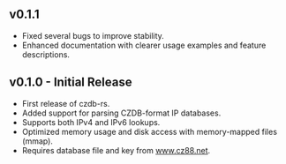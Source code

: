 ## v0.1.1

- Fixed several bugs to improve stability.
- Enhanced documentation with clearer usage examples and feature descriptions.

## v0.1.0 - Initial Release

- First release of czdb-rs.
- Added support for parsing CZDB-format IP databases.
- Supports both IPv4 and IPv6 lookups.
- Optimized memory usage and disk access with memory-mapped files (mmap).
- Requires database file and key from www.cz88.net.

